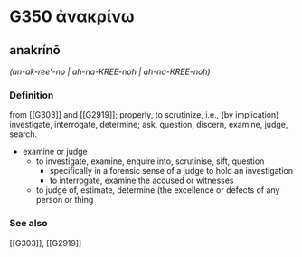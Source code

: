 # G350 ἀνακρίνω

## anakrínō

_(an-ak-ree'-no | ah-na-KREE-noh | ah-na-KREE-noh)_

### Definition

from [[G303]] and [[G2919]]; properly, to scrutinize, i.e., (by implication) investigate, interrogate, determine; ask, question, discern, examine, judge, search.

- examine or judge
  - to investigate, examine, enquire into, scrutinise, sift, question
    - specifically in a forensic sense of a judge to hold an investigation
    - to interrogate, examine the accused or witnesses
  - to judge of, estimate, determine (the excellence or defects of any person or thing

### See also

[[G303]], [[G2919]]

